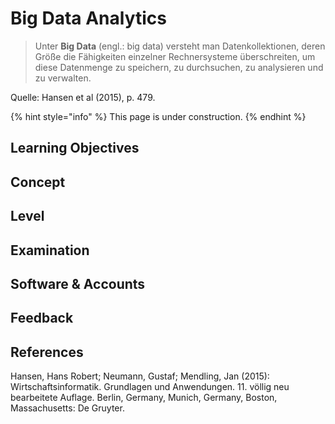 # Big Data Analytics

> Unter **Big Data** \(engl.: big data\) versteht man Datenkollektionen, deren Größe die Fähigkeiten einzelner Rechnersysteme überschreiten, um diese Datenmenge zu speichern, zu durchsuchen, zu analysieren und zu verwalten.

Quelle: Hansen et al \(2015\), p. 479.

{% hint style="info" %}
This page is under construction.
{% endhint %}

## Learning Objectives

## Concept

## Level

## Examination

## Software & Accounts

## Feedback

## References

Hansen, Hans Robert; Neumann, Gustaf; Mendling, Jan \(2015\): Wirtschaftsinformatik. Grundlagen und Anwendungen. 11. völlig neu bearbeitete Auflage. Berlin, Germany, Munich, Germany, Boston, Massachusetts: De Gruyter.

